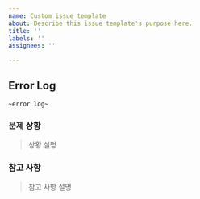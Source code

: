 ```yaml
---
name: Custom issue template
about: Describe this issue template's purpose here.
title: ''
labels: ''
assignees: ''

---
```


## Error Log
`~error log~`

### 문제 상황
> 상황 설명

### 참고 사항
> 참고 사항 설명
